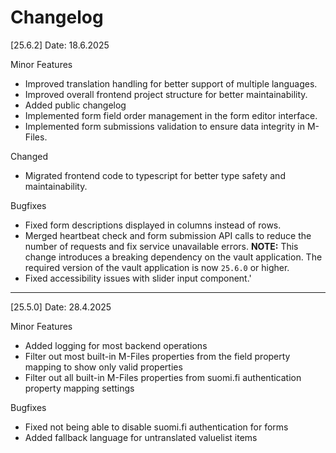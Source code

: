 # Changelog
[25.6.2]
Date: 18.6.2025

Minor Features
- Improved translation handling for better support of multiple languages.
- Improved overall frontend project structure for better maintainability.
- Added public changelog
- Implemented form field order management in the form editor interface.
- Implemented form submissions validation to ensure data integrity in M-Files.

Changed
- Migrated frontend code to typescript for better type safety and maintainability.

Bugfixes
- Fixed form descriptions displayed in columns instead of rows.
- Merged heartbeat check and form submission API calls to reduce the number of requests and fix service unavailable errors.
**NOTE:** This change introduces a breaking dependency on the vault application. The required version of the vault application is now `25.6.0` or higher.
- Fixed accessibility issues with slider input component.'

---

[25.5.0]
Date: 28.4.2025

Minor Features
- Added logging for most backend operations
- Filter out most built-in M-Files properties from the field property mapping to show only valid properties
- Filter out all built-in M-Files properties from suomi.fi authentication property mapping settings

Bugfixes
- Fixed not being able to disable suomi.fi authentication for forms
- Added fallback language for untranslated valuelist items